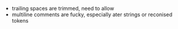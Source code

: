 - trailing spaces are trimmed, need to allow
- multiline comments are fucky, especially ater strings or reconised tokens

